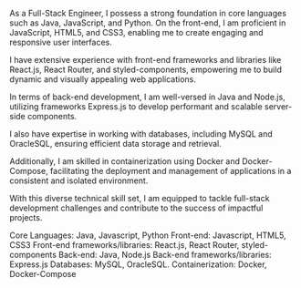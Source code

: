 As a Full-Stack Engineer, I possess a strong foundation in core languages such as Java, JavaScript, and Python. On the front-end, I am proficient in JavaScript, HTML5, and CSS3, enabling me to create engaging and responsive user interfaces.

I have extensive experience with front-end frameworks and libraries like React.js, React Router, and styled-components, empowering me to build dynamic and visually appealing web applications.

In terms of back-end development, I am well-versed in Java and Node.js, utilizing frameworks Express.js to develop performant and scalable server-side components.

I also have expertise in working with databases, including MySQL and OracleSQL, ensuring efficient data storage and retrieval.

Additionally, I am skilled in containerization using Docker and Docker-Compose, facilitating the deployment and management of applications in a consistent and isolated environment.

With this diverse technical skill set, I am equipped to tackle full-stack development challenges and contribute to the success of impactful projects.

Core Languages: Java, Javascript, Python
Front-end: Javascript, HTML5, CSS3
Front-end frameworks/libraries: React.js, React Router, styled-components
Back-end: Java, Node.js
Back-end frameworks/libraries: Express.js
Databases: MySQL, OracleSQL.
Containerization: Docker, Docker-Compose
